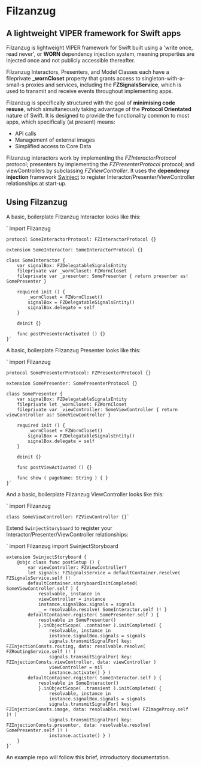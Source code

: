 Filzanzug
=========

A lightweight VIPER framework for Swift apps
--------------------------------------------

Filzanzug is lightweight VIPER framework for Swift built using a 'write once, read never', or **WORN** dependency injection system, meaning properties are injected once and not publicly accessible thereafter.

Filzanzug Interactors, Presenters, and Model Classes each have a fileprivate **_wornCloset** property that grants access to singleton-with-a-small-s proxies and services, including the **FZSignalsService**, which is used to transmit and receive events throughout implementing apps.

Filzanzug is specifically structured with the goal of **minimising code resuse**, which simultaneously taking advantage of the **Protocol Orientated** nature of Swift. It is designed to provide the functionality common to most apps, which specifically (at present) means:

-   API calls
-   Management of external images
-   Simplified access to Core Data

Filzanzug interactors work by implementing the *FZInteractorProtocol* protocol; presenters by implementing the *FZPresenterProtocol* protocol; and viewControllers by subclassing *FZViewController*. It uses the **dependency injection** framework [Swinject](https://github.com/Swinject/Swinject) to register Interactor/Presenter/ViewController relationships at start-up.

Using Filzanzug
---------------

A basic, boilerplate Filzanzug Interactor looks like this:

`	import Filzanzug
	
	protocol SomeInteractorProtocol: FZInteractorProtocol {}

	extension SomeInteractor: SomeInteractorProtocol {}

	class SomeInteractor {
		var signalBox: FZDelegatableSignalsEntity
		fileprivate var _wornCloset: FZWornCloset
		fileprivate var _presenter: SomePresenter { return presenter as! SomePresenter }
	
		required init () {
			_wornCloset = FZWornCloset()
			signalBox = FZDelegatableSignalsEntity()
			signalBox.delegate = self
		}
	
		deinit {}
	
		func postPresenterActivated () {}
	}`

A basic, boilerplate Filzanzug Presenter looks like this:

`	import Filzanzug

	protocol SomePresenterProtocol: FZPresenterProtocol {}

	extension SomePresenter: SomePresenterProtocol {}

	class SomePresenter {
		var signalBox: FZDelegatableSignalsEntity
		fileprivate let _wornCloset: FZWornCloset
		fileprivate var _viewController: SomeViewController { return viewController as! SomeViewController }
	
		required init () {
			_wornCloset = FZWornCloset()
			signalBox = FZDelegatableSignalsEntity()
			signalBox.delegate = self
		}
	
		deinit {}
	
		func postViewActivated () {}
	
		func show ( pageName: String ) { }
	}`

And a basic, boilerplate Filzanzug ViewController looks like this:

`	import Filzanzug
	
	class SomeViewController: FZViewController {}`

Extend `SwinjectStoryboard` to register your Interactor/Presenter/ViewController relationships:

`	import Filzanzug
	import SwinjectStoryboard

	extension SwinjectStoryboard {
		@objc class func postSetup () {
			var viewController: FZViewController?
			let signals: FZSignalsService = defaultContainer.resolve( FZSignalsService.self )!
			defaultContainer.storyboardInitCompleted( SomeViewController.self ) {
				resolvable, instance in
				viewController = instance
				instance.signalBox.signals = signals
				_ = resolvable.resolve( SomeInteractor.self )! }
			defaultContainer.register( SomePresenter.self ) {
				resolvable in SomePresenter()
				}.inObjectScope( .container ).initCompleted( {
					resolvable, instance in
					instance.signalBox.signals = signals
					signals.transmitSignalFor( key: FZInjectionConsts.routing, data: resolvable.resolve( FZRoutingService.self )! )
					signals.transmitSignalFor( key: FZInjectionConsts.viewController, data: viewController )
					viewController = nil
					instance.activate() } )
			defaultContainer.register( SomeInteractor.self ) {
				resolvable in SomeInteractor()
				}.inObjectScope( .transient ).initCompleted( {
					resolvable, instance in
					instance.signalBox.signals = signals
					signals.transmitSignalFor( key: FZInjectionConsts.image, data: resolvable.resolve( FZImageProxy.self )! )
					signals.transmitSignalFor( key: FZInjectionConsts.presenter, data: resolvable.resolve( SomePresenter.self )! )
					instance.activate() } )
		}
	}`

An example repo will follow this brief, introductory documentation.
